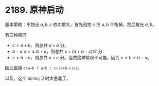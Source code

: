 # 2189. 原神启动

基本策略：不妨设 $a,b,c$ 依次增大，首先用完 $c$ 把 $a,b$ 平衡掉，然后取光 $a,b$。

有三种情况
- $c\gt a+b$，则总共 $a+b$ 分。
- $b-a\le c\le b+a$，则总共 $c+(a+b-c)/2$ 分
- $c\lt b-a$，则总共 $a+c$ 分。当然这种情况不可能，因为 $c\ge b\gt b-a$。

因此直接 `c>a+b ? a+b : c+(a+b-c)/2`。

以及，这个 acmoj 计时太愚蠢了。